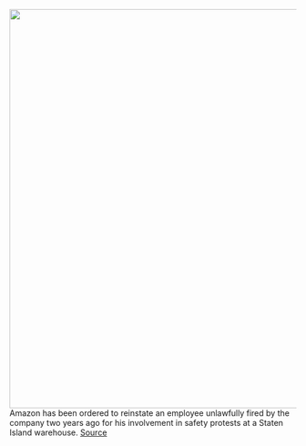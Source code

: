 <img src='https://cdn.vox-cdn.com/thumbor/sGYaiGH88iopWREves0WL4cTcpY=/0x0:2040x1360/1200x800/filters:focal(857x517:1183x843)/cdn.vox-cdn.com/uploads/chorus_image/image/70765677/ngarun_181114_1777_amazon_0001.0.jpg' width='700px' /><br/>
Amazon has been ordered to reinstate an employee unlawfully fired by the company two years ago for his involvement in safety protests at a Staten Island warehouse.
<a href='https://www.theverge.com/2022/4/19/23031665/amazon-warehouse-worker-gerald-bryson-jfk8-reinstate-job-protest-safety'> Source <a/>